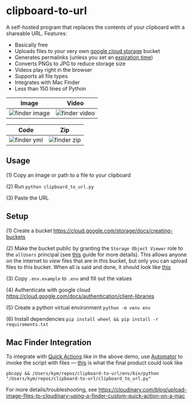 # clipboard-to-url

A self-hosted program that replaces the contents of your clipboard with a shareable URL. Features:

- Basically free
- Uploads files to your very own [google cloud storage](https://cloud.google.com/storage) bucket
- Generates permalinks (unless you set an [expiration time](https://cloud.google.com/storage/docs/lifecycle))
- Converts PNGs to JPG to reduce storage size
- Videos play right in the browser
- Supports all file types
- Integrates with Mac Finder
- Less than 150 lines of Python

| Image | Video |
|---|---|
| ![finder image](https://github.com/kym6464/clipboard-to-url/assets/36041631/fc8df94c-9d01-4d9c-9f85-ac2c6ec9aa84) | ![finder video](https://github.com/kym6464/clipboard-to-url/assets/36041631/a0506636-6c20-4014-8e89-a77f04c6a523) |

| Code | Zip |
|---|---|
| ![finder yml](https://github.com/kym6464/clipboard-to-url/assets/36041631/8f05bcb2-7cdf-4b67-ad88-d2eb51e13f90) | ![finder zip](https://github.com/kym6464/clipboard-to-url/assets/36041631/58399047-8aa2-4d03-b9ef-360f98f2de35) |

## Usage

(1) Copy an image or path to a file to your clipboard

(2) Run `python clipboard_to_url.py`

(3) Paste the URL

## Setup

(1) Create a bucket https://cloud.google.com/storage/docs/creating-buckets

(2) Make the bucket public by granting the `Storage Object Viewer` role to the `allUsers` principal (see [this](https://cloud.google.com/storage/docs/access-control/making-data-public) guide for more details). This allows anyone on the internet to _view_ files that are in this bucket, but only you can upload files to this bucket. When all is said and done, it should look like [this](https://github.com/kym6464/clipboard-to-url/assets/36041631/a50e0832-ff02-4ffb-84a2-69a711fa507f)

(3) Copy `.env.example` to `.env` and fill out the values

(4) Authenticate with google cloud https://cloud.google.com/docs/authentication/client-libraries

(5) Create a python virtual environment `python -m venv env`

(6) Install dependencies `pip install wheel && pip install -r requirements.txt`

## Mac Finder Integration

To integrate with [Quick Actions](https://support.apple.com/guide/mac-help/perform-quick-actions-in-the-finder-on-mac-mchl97ff9142/mac) like in the above demo, use [Automator](https://support.apple.com/guide/automator/welcome/mac) to invoke the script with files — [this](https://github.com/kym6464/clipboard-to-url/assets/36041631/eaaab735-52d5-485c-978e-9ce66ed70f74) is what the final product could look like

```
pbcopy && /Users/kym/repos/clipboard-to-url/env/bin/python "/Users/kym/repos/clipboard-to-url/clipboard_to_url.py"
```

For more details/troubleshooting, see https://cloudinary.com/blog/upload-image-files-to-cloudinary-using-a-finder-custom-quick-action-on-a-mac
